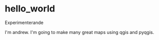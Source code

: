 # hello_world
Experimenterande


I'm andrew. I'm going to make many great maps using qgis and pyqgis.

